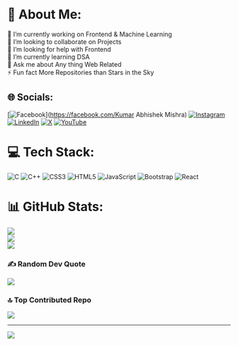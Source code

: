 # 💫 About Me:
🔭 I’m currently working on Frontend & Machine Learning<br>👯 I’m looking to collaborate on Projects<br>🤝 I’m looking for help with Frontend<br>🌱 I’m currently learning DSA<br>💬 Ask me about Any thing Web Related<br>⚡ Fun fact More Repositories than Stars in the Sky


## 🌐 Socials:
[![Facebook](https://img.shields.io/badge/Facebook-%231877F2.svg?logo=Facebook&logoColor=white)](https://facebook.com/Kumar Abhishek Mishra) [![Instagram](https://img.shields.io/badge/Instagram-%23E4405F.svg?logo=Instagram&logoColor=white)](https://instagram.com/https://www.instagram.com/mishra_abhishek___/) [![LinkedIn](https://img.shields.io/badge/LinkedIn-%230077B5.svg?logo=linkedin&logoColor=white)](https://linkedin.com/in/https://www.linkedin.com/in/abhishekkumarmishra1/) [![X](https://img.shields.io/badge/X-black.svg?logo=X&logoColor=white)](https://x.com/@Abhishe36069744) [![YouTube](https://img.shields.io/badge/YouTube-%23FF0000.svg?logo=YouTube&logoColor=white)](https://youtube.com/@@abhishekkumarmishra5586) 

# 💻 Tech Stack:
![C](https://img.shields.io/badge/c-%2300599C.svg?style=for-the-badge&logo=c&logoColor=white) ![C++](https://img.shields.io/badge/c++-%2300599C.svg?style=for-the-badge&logo=c%2B%2B&logoColor=white) ![CSS3](https://img.shields.io/badge/css3-%231572B6.svg?style=for-the-badge&logo=css3&logoColor=white) ![HTML5](https://img.shields.io/badge/html5-%23E34F26.svg?style=for-the-badge&logo=html5&logoColor=white) ![JavaScript](https://img.shields.io/badge/javascript-%23323330.svg?style=for-the-badge&logo=javascript&logoColor=%23F7DF1E) ![Bootstrap](https://img.shields.io/badge/bootstrap-%238511FA.svg?style=for-the-badge&logo=bootstrap&logoColor=white) ![React](https://img.shields.io/badge/react-%2320232a.svg?style=for-the-badge&logo=react&logoColor=%2361DAFB)
# 📊 GitHub Stats:
![](https://github-readme-stats.vercel.app/api?username=Abhishekmishra-04&theme=radical&hide_border=false&include_all_commits=false&count_private=false)<br/>
![](https://github-readme-streak-stats.herokuapp.com/?user=Abhishekmishra-04&theme=radical&hide_border=false)<br/>
![](https://github-readme-stats.vercel.app/api/top-langs/?username=Abhishekmishra-04&theme=radical&hide_border=false&include_all_commits=false&count_private=false&layout=compact)

### ✍️ Random Dev Quote
![](https://quotes-github-readme.vercel.app/api?type=horizontal&theme=radical)

### 🔝 Top Contributed Repo
![](https://github-contributor-stats.vercel.app/api?username=Abhishekmishra-04&limit=5&theme=gruvbox&combine_all_yearly_contributions=true)

---
[![](https://visitcount.itsvg.in/api?id=Abhishekmishra-04&icon=0&color=7)](https://visitcount.itsvg.in)

<!-- Proudly created with GPRM ( https://gprm.itsvg.in ) -->